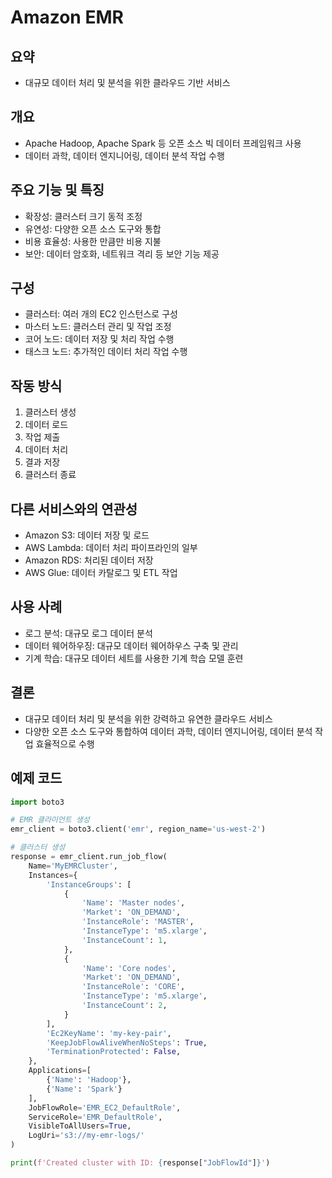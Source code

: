# Amazon EMR

## 요약
- 대규모 데이터 처리 및 분석을 위한 클라우드 기반 서비스

## 개요
- Apache Hadoop, Apache Spark 등 오픈 소스 빅 데이터 프레임워크 사용
- 데이터 과학, 데이터 엔지니어링, 데이터 분석 작업 수행

## 주요 기능 및 특징
- 확장성: 클러스터 크기 동적 조정
- 유연성: 다양한 오픈 소스 도구와 통합
- 비용 효율성: 사용한 만큼만 비용 지불
- 보안: 데이터 암호화, 네트워크 격리 등 보안 기능 제공

## 구성
- 클러스터: 여러 개의 EC2 인스턴스로 구성
- 마스터 노드: 클러스터 관리 및 작업 조정
- 코어 노드: 데이터 저장 및 처리 작업 수행
- 태스크 노드: 추가적인 데이터 처리 작업 수행

## 작동 방식
1. 클러스터 생성
2. 데이터 로드
3. 작업 제출
4. 데이터 처리
5. 결과 저장
6. 클러스터 종료

## 다른 서비스와의 연관성
- Amazon S3: 데이터 저장 및 로드
- AWS Lambda: 데이터 처리 파이프라인의 일부
- Amazon RDS: 처리된 데이터 저장
- AWS Glue: 데이터 카탈로그 및 ETL 작업

## 사용 사례
- 로그 분석: 대규모 로그 데이터 분석
- 데이터 웨어하우징: 대규모 데이터 웨어하우스 구축 및 관리
- 기계 학습: 대규모 데이터 세트를 사용한 기계 학습 모델 훈련

## 결론
- 대규모 데이터 처리 및 분석을 위한 강력하고 유연한 클라우드 서비스
- 다양한 오픈 소스 도구와 통합하여 데이터 과학, 데이터 엔지니어링, 데이터 분석 작업 효율적으로 수행

## 예제 코드
```python
import boto3

# EMR 클라이언트 생성
emr_client = boto3.client('emr', region_name='us-west-2')

# 클러스터 생성
response = emr_client.run_job_flow(
    Name='MyEMRCluster',
    Instances={
        'InstanceGroups': [
            {
                'Name': 'Master nodes',
                'Market': 'ON_DEMAND',
                'InstanceRole': 'MASTER',
                'InstanceType': 'm5.xlarge',
                'InstanceCount': 1,
            },
            {
                'Name': 'Core nodes',
                'Market': 'ON_DEMAND',
                'InstanceRole': 'CORE',
                'InstanceType': 'm5.xlarge',
                'InstanceCount': 2,
            }
        ],
        'Ec2KeyName': 'my-key-pair',
        'KeepJobFlowAliveWhenNoSteps': True,
        'TerminationProtected': False,
    },
    Applications=[
        {'Name': 'Hadoop'},
        {'Name': 'Spark'}
    ],
    JobFlowRole='EMR_EC2_DefaultRole',
    ServiceRole='EMR_DefaultRole',
    VisibleToAllUsers=True,
    LogUri='s3://my-emr-logs/'
)

print(f'Created cluster with ID: {response["JobFlowId"]}')